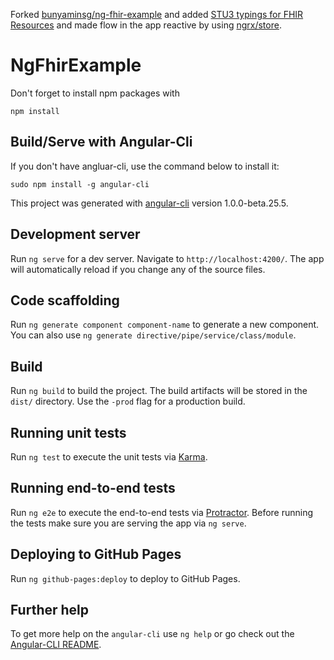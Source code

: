 Forked [bunyaminsg/ng-fhir-example](https://github.com/bunyaminsg/ng-fhir-example) and added [STU3 typings for FHIR Resources](https://github.com/t4deon/FHIR-STU3-TS-Typings) 
and made flow in the app reactive by using [ngrx/store](https://github.com/ngrx/store).

# NgFhirExample
 
Don't forget to install npm packages with
```
npm install
```

## Build/Serve with Angular-Cli

If you don't have angluar-cli, use the command below to install it:

```
sudo npm install -g angular-cli
```

This project was generated with [angular-cli](https://github.com/angular/angular-cli) version 1.0.0-beta.25.5.

## Development server
Run `ng serve` for a dev server. Navigate to `http://localhost:4200/`. The app will automatically reload if you change any of the source files.

## Code scaffolding

Run `ng generate component component-name` to generate a new component. You can also use `ng generate directive/pipe/service/class/module`.

## Build

Run `ng build` to build the project. The build artifacts will be stored in the `dist/` directory. Use the `-prod` flag for a production build.

## Running unit tests

Run `ng test` to execute the unit tests via [Karma](https://karma-runner.github.io).

## Running end-to-end tests

Run `ng e2e` to execute the end-to-end tests via [Protractor](http://www.protractortest.org/).
Before running the tests make sure you are serving the app via `ng serve`.

## Deploying to GitHub Pages

Run `ng github-pages:deploy` to deploy to GitHub Pages.

## Further help

To get more help on the `angular-cli` use `ng help` or go check out the [Angular-CLI README](https://github.com/angular/angular-cli/blob/master/README.md).
